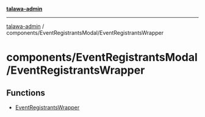 [**talawa-admin**](../../../README.md)

***

[talawa-admin](../../../README.md) / components/EventRegistrantsModal/EventRegistrantsWrapper

# components/EventRegistrantsModal/EventRegistrantsWrapper

## Functions

- [EventRegistrantsWrapper](functions/EventRegistrantsWrapper.md)
